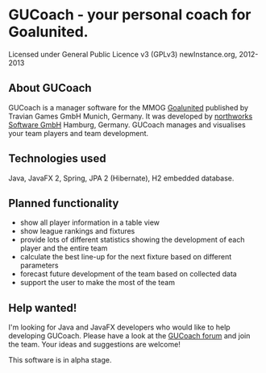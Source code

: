 # GUCoach - your personal coach for Goalunited. #
Licensed under General Public Licence v3 (GPLv3)
newInstance.org, 2012-2013

## About GUCoach ##
GUCoach is a manager software for the MMOG [Goalunited](http://www.goalunited.org) published by Travian Games GmbH Munich, Germany.
It was developed by [northworks Software GmbH](http://www.northworks.de) Hamburg, Germany.
GUCoach manages and visualises your team players and team development.

## Technologies used ##
Java, JavaFX 2, Spring, JPA 2 (Hibernate), H2 embedded database.

## Planned functionality ##
* show all player information in a table view
* show league rankings and fixtures
* provide lots of different statistics showing the development of each player and the entire team
* calculate the best line-up for the next fixture based on different parameters
* forecast future development of the team based on collected data
* support the user to make the most of the team

## Help wanted! ##
I'm looking for Java and JavaFX developers who would like to help developing GUCoach. Please have a look at the [GUCoach forum](http://forum.gucoach.net) and join the team. Your ideas and suggestions are welcome!

This software is in alpha stage.
